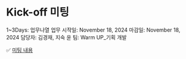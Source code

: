 # Kick-off 미팅

1~3Days: 업무나열
업무 시작일: November 18, 2024
마감일: November 18, 2024
담당자: 김경재, 지숙 윤
팀: Warm UP_기획 개발

✅ [미팅 내용](24%2011%2018(%E1%84%8B%E1%85%AF%E1%86%AF)%20158e98ce7f7181b2bc95de6ba19df845.md)